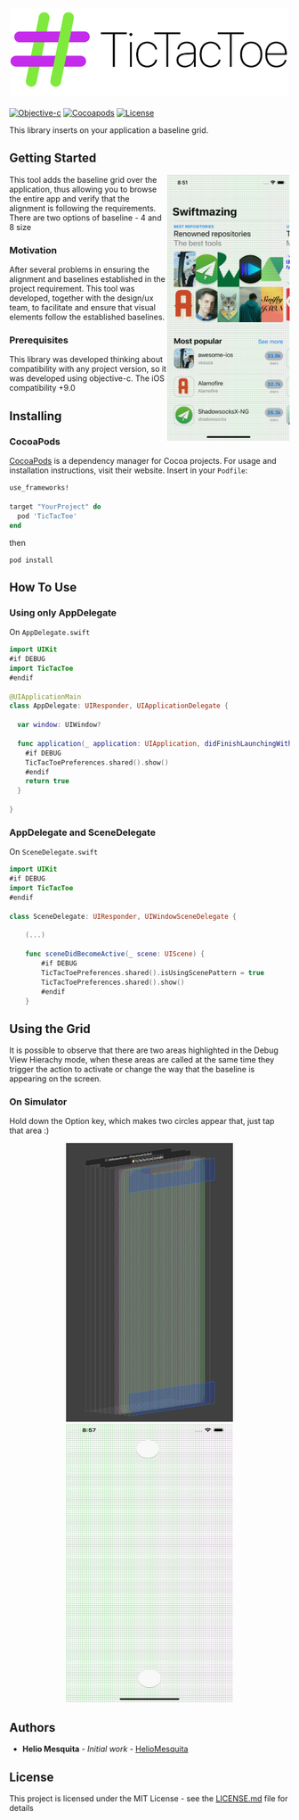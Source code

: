 <h3 align="center">
  <a href="https://github.com/HelioMesquita/TicTacToe/blob/master/.assets/logo.png">
    <img src="https://github.com/HelioMesquita/TicTacToe/blob/master/.assets/logo.png?raw=true" alt="TicTacToe Logo" width="500">
  </a>
</h3>

[![Objective-c](https://img.shields.io/badge/Objective--c-language-blue)](https://developer.apple.com/library/archive/documentation/Cocoa/Conceptual/ProgrammingWithObjectiveC/Introduction/Introduction.html)
[![Cocoapods](https://img.shields.io/badge/Cocoapods-compatible-orange)](https://cocoapods.org)
[![License](https://img.shields.io/badge/license-MIT-brightgreen.svg?style=flat)](https://github.com/HelioMesquita/TicTacToe/blob/master/LICENSE)

This library inserts on your application a baseline grid.

## Getting Started

<img src="https://github.com/HelioMesquita/TicTacToe/blob/master/.assets/exampleApp.png" align="right"
     title="Example" width="220  " height="476">

This tool adds the baseline grid over the application, thus allowing you to browse the entire app and verify that the alignment is following the requirements. There are two options of baseline - 4 and 8 size

### Motivation 

After several problems in ensuring the alignment and baselines established in the project requirement. This tool was developed, together with the design/ux team, to facilitate and ensure that visual elements follow the established baselines.

### Prerequisites

This library was developed thinking about compatibility with any project version, so it was developed using objective-c. The iOS compatibility +9.0

## Installing

### CocoaPods

[CocoaPods](https://cocoapods.org) is a dependency manager for Cocoa projects. For usage and installation instructions, visit their website. Insert in your `Podfile`:

```ruby
use_frameworks!

target "YourProject" do
  pod 'TicTacToe'
end
```

then

```
pod install
```

## How To Use

### Using only AppDelegate

On `AppDelegate.swift` 

```swift
import UIKit
#if DEBUG
import TicTacToe
#endif

@UIApplicationMain
class AppDelegate: UIResponder, UIApplicationDelegate {

  var window: UIWindow?

  func application(_ application: UIApplication, didFinishLaunchingWithOptions launchOptions: [UIApplication.LaunchOptionsKey: Any]?) -> Bool {
    #if DEBUG
    TicTacToePreferences.shared().show()
    #endif
    return true
  }

}
```

### AppDelegate and SceneDelegate

On `SceneDelegate.swift`

```swift
import UIKit
#if DEBUG
import TicTacToe
#endif

class SceneDelegate: UIResponder, UIWindowSceneDelegate {

    (...)

    func sceneDidBecomeActive(_ scene: UIScene) {
        #if DEBUG
        TicTacToePreferences.shared().isUsingScenePattern = true
        TicTacToePreferences.shared().show()
        #endif
    }

```

## Using the Grid

It is possible to observe that there are two areas highlighted in the Debug View Hierachy mode, when these areas are called at the same time they trigger the action to activate or change the way that the baseline is appearing on the screen.

### On Simulator

Hold down the Option key, which makes two circles appear that, just tap that area :)

<p align="center">
    <img src="https://github.com/HelioMesquita/TicTacToe/blob/master/.assets/debugMode.png" width="300" height="500" max-width="40%" alt="Debug mode" />
    <img src="https://github.com/HelioMesquita/TicTacToe/blob/master/.assets/twoTaps.png" width="300" height="500" max-width="40%" alt="Two taps" />
</p>

## Authors

* **Helio Mesquita** - *Initial work* - [HelioMesquita](https://github.com/HelioMesquita)

## License

This project is licensed under the MIT License - see the [LICENSE.md](LICENSE.md) file for details